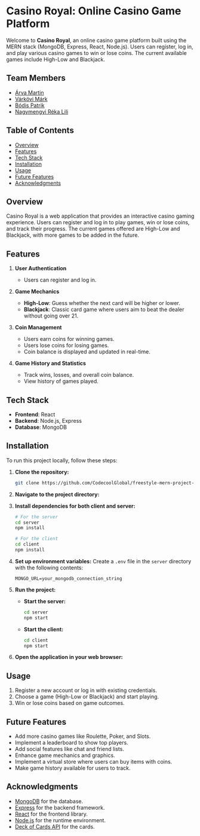 # Casino Royal: Online Casino Game Platform

Welcome to **Casino Royal**, an online casino game platform built using the MERN stack (MongoDB, Express, React, Node.js). Users can register, log in, and play various casino games to win or lose coins. The current available games include High-Low and Blackjack.

## Team Members

- [Árva Martin](https://github.com/arvamartin)
- [Várkövi Márk](https://github.com/markvarkovi)
- [Bódis Patrik](https://github.com/bodispatrik1995)
- [Nagymengyi Réka Lili](https://github.com/nagymengyireka)

## Table of Contents
- [Overview](#overview)
- [Features](#features)
- [Tech Stack](#tech-stack)
- [Installation](#installation)
- [Usage](#usage)
- [Future Features](#future-features)
- [Acknowledgments](#acknowledgments)

## Overview

Casino Royal is a web application that provides an interactive casino gaming experience. Users can register and log in to play games, win or lose coins, and track their progress. The current games offered are High-Low and Blackjack, with more games to be added in the future.

## Features

1. **User Authentication**
    - Users can register and log in.

2. **Game Mechanics**
    - **High-Low**: Guess whether the next card will be higher or lower.
    - **Blackjack**: Classic card game where users aim to beat the dealer without going over 21.

3. **Coin Management**
    - Users earn coins for winning games.
    - Users lose coins for losing games.
    - Coin balance is displayed and updated in real-time.

4. **Game History and Statistics**
    - Track wins, losses, and overall coin balance.
    - View history of games played.

## Tech Stack

- **Frontend**: React
- **Backend**: Node.js, Express
- **Database**: MongoDB

## Installation

To run this project locally, follow these steps:

1. **Clone the repository:**
   ```bash
   git clone https://github.com/CodecoolGlobal/freestyle-mern-project-react-nagymengyireka.git
   ```

2. **Navigate to the project directory:**

3. **Install dependencies for both client and server:**
   ```bash
   # For the server
   cd server
   npm install

   # For the client
   cd client
   npm install
   ```

4. **Set up environment variables:**
   Create a `.env` file in the `server` directory with the following contents:
   ```plaintext
   MONGO_URL=your_mongodb_connection_string
   ```

5. **Run the project:**

    - **Start the server:**
      ```bash
      cd server
      npm start
      ```

    - **Start the client:**
      ```bash
      cd client
      npm start
      ```

6. **Open the application in your web browser:**

## Usage

1. Register a new account or log in with existing credentials.
2. Choose a game (High-Low or Blackjack) and start playing. 
3. Win or lose coins based on game outcomes.

## Future Features

- Add more casino games like Roulette, Poker, and Slots.
- Implement a leaderboard to show top players.
- Add social features like chat and friend lists.
- Enhance game mechanics and graphics.
- Implement a virtual store where users can buy items with coins.
- Make game history available for users to track.

## Acknowledgments

- [MongoDB](https://www.mongodb.com/) for the database.
- [Express](https://expressjs.com/) for the backend framework.
- [React](https://reactjs.org/) for the frontend library.
- [Node.js](https://nodejs.org/) for the runtime environment.
- [Deck of Cards API](https://www.deckofcardsapi.com/) for the cards.

